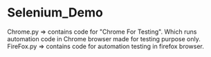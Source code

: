 # Selenium_Demo
Chrome.py => contains code for "Chrome For Testing". Which runs automation code in Chrome browser made for testing purpose only.
FireFox.py => contains code for automation testing in firefox browser.
